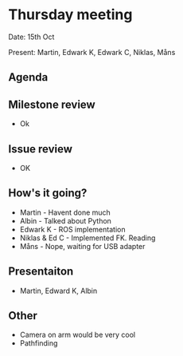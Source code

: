 # Thursday meeting
Date: 15th Oct

Present: Martin, Edwark K, Edwark C, Niklas, Måns


## Agenda


## Milestone review
- Ok

## Issue review
- OK


## How's it going?
- Martin - Havent done much
- Albin - Talked about Python
- Edwark K - ROS implementation
- Niklas & Ed C - Implemented FK. Reading
- Måns - Nope, waiting for USB adapter

## Presentaiton
- Martin, Edward K, Albin


## Other
- Camera on arm would be very cool
- Pathfinding


    
